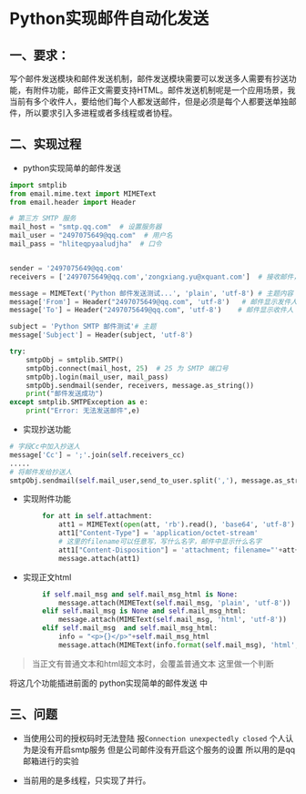 # Python实现邮件自动化发送

## 一、要求：

写个邮件发送模块和邮件发送机制，邮件发送模块需要可以发送多人需要有抄送功能，有附件功能，邮件正文需要支持HTML。邮件发送机制呢是一个应用场景，我当前有多个收件人，要给他们每个人都发送邮件，但是必须是每个人都要送单独邮件，所以要求引入多进程或者多线程或者协程。

## 二、实现过程

- python实现简单的邮件发送

```python
import smtplib
from email.mime.text import MIMEText
from email.header import Header

# 第三方 SMTP 服务
mail_host = "smtp.qq.com"  # 设置服务器
mail_user = "2497075649@qq.com"  # 用户名
mail_pass = "hliteqpyaaludjha"  # 口令


sender = '2497075649@qq.com'
receivers = ['2497075649@qq.com','zongxiang.yu@xquant.com']  # 接收邮件，可设置为你的QQ邮箱或者其他邮箱

message = MIMEText('Python 邮件发送测试...', 'plain', 'utf-8') # 主题内容
message['From'] = Header("2497075649@qq.com", 'utf-8')   # 邮件显示发件人
message['To'] = Header("2497075649@qq.com", 'utf-8')    # 邮件显示收件人

subject = 'Python SMTP 邮件测试'# 主题
message['Subject'] = Header(subject, 'utf-8')

try:
    smtpObj = smtplib.SMTP()
    smtpObj.connect(mail_host, 25)  # 25 为 SMTP 端口号
    smtpObj.login(mail_user, mail_pass)
    smtpObj.sendmail(sender, receivers, message.as_string())
    print("邮件发送成功")
except smtplib.SMTPException as e:
    print("Error: 无法发送邮件",e)
```

* 实现抄送功能

```python
# 字段Cc中加入抄送人
message['Cc'] = ';'.join(self.receivers_cc) 
.....
# 将邮件发给抄送人
smtpObj.sendmail(self.mail_user,send_to_user.split(','), message.as_string())
```

* 实现附件功能

```python
        for att in self.attachment:
            att1 = MIMEText(open(att, 'rb').read(), 'base64', 'utf-8')
            att1["Content-Type"] = 'application/octet-stream'
            # 这里的filename可以任意写，写什么名字，邮件中显示什么名字
            att1["Content-Disposition"] = 'attachment; filename="'+att+'"'
            message.attach(att1)
```

* 实现正文html

```python
        if self.mail_msg and self.mail_msg_html is None:
            message.attach(MIMEText(self.mail_msg, 'plain', 'utf-8'))
        elif self.mail_msg is None and self.mail_msg_html:
            message.attach(MIMEText(self.mail_msg, 'html', 'utf-8'))
        elif self.mail_msg  and self.mail_msg_html:
            info = "<p>{}</p>"+self.mail_msg_html
            message.attach(MIMEText(info.format(self.mail_msg), 'html', 'utf-8'))
```

> 当正文有普通文本和html超文本时，会覆盖普通文本 这里做一个判断

将这几个功能插进前面的 python实现简单的邮件发送 中

## 三、问题

* 当使用公司的授权码时无法登陆  报`Connection unexpectedly closed`  个人认为是没有开启smtp服务 但是公司邮件没有开启这个服务的设置 所以用的是qq邮箱进行的实验

* 当前用的是多线程，只实现了并行。